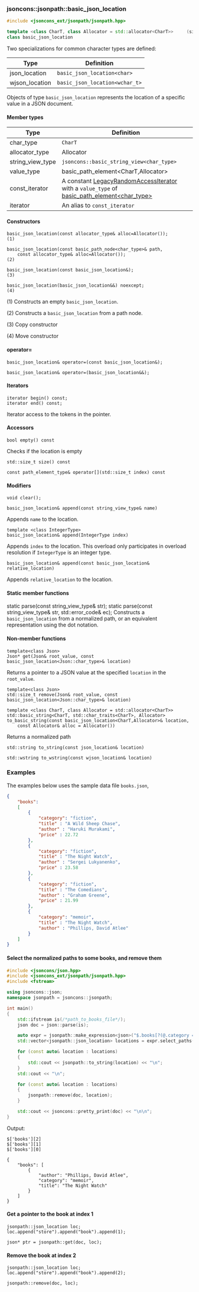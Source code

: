 ### jsoncons::jsonpath::basic_json_location

```cpp
#include <jsoncons_ext/jsonpath/jsonpath.hpp>

template <class CharT, class Allocator = std::allocator<CharT>>     (since 0.172.0)
class basic_json_location
```

Two specializations for common character types are defined:

Type      |Definition
----------|------------------------------
json_location   |`basic_json_location<char>`
wjson_location  |`basic_json_location<wchar_t>`

Objects of type `basic_json_location` represents the location of a specific value in a JSON document.

#### Member types
Type        |Definition
------------|------------------------------
char_type   | `CharT`
allocator_type | Allocator
string_view_type | `jsoncons::basic_string_view<char_type>`
value_type  | basic_path_element<CharT,Allocator>
const_iterator | A constant [LegacyRandomAccessIterator](https://en.cppreference.com/w/cpp/named_req/RandomAccessIterator) with a `value_type` of [basic_path_element<char_type>](basic_path_element.md)
iterator    | An alias to `const_iterator`

#### Constructors

    basic_json_location(const allocator_type& alloc=Allocator());         (1)

    basic_json_location(const basic_path_node<char_type>& path, 
        const allocator_type& alloc=Allocator());                         (2)

    basic_json_location(const basic_json_location&);                      (3)

    basic_json_location(basic_json_location&&) noexcept;                  (4)

(1) Constructs an empty `basic_json_location`.

(2) Constructs a `basic_json_location` from a path node.

(3) Copy constructor

(4) Move constructor

#### operator=

    basic_json_location& operator=(const basic_json_location&);

    basic_json_location& operator=(basic_json_location&&);

#### Iterators

    iterator begin() const;
    iterator end() const;
Iterator access to the tokens in the pointer.

#### Accessors

    bool empty() const
Checks if the location is empty

    std::size_t size() const

    const path_element_type& operator[](std::size_t index) const

#### Modifiers

    void clear();    

    basic_json_location& append(const string_view_type& name)
Appends `name` to the location.

    template <class IntegerType>
    basic_json_location& append(IntegerType index) 
Appends `index` to the location.
This overload only participates in overload resolution if `IntegerType` is an integer type.

    basic_json_location& append(const basic_json_location& relative_location)
Appends `relative_location` to the location.

#### Static member functions

   static parse(const string_view_type& str);
   static parse(const string_view_type& str, std::error_code& ec);
Constructs a `basic_json_location` from a normalized path, or an equivalent representation
using the dot notation.

#### Non-member functions

    template<class Json>
    Json* get(Json& root_value, const basic_json_location<Json::char_type>& location)
Returns a pointer to a JSON value at the specified `location` in the `root_value`.

    template<class Json>
    std::size_t remove(Json& root_value, const basic_json_location<Json::char_type>& location)

    template <class CharT, class Allocator = std::allocator<CharT>>
    std::basic_string<CharT, std::char_traits<CharT>, Allocator> to_basic_string(const basic_json_location<CharT,Allocator>& location, 
        const Allocator& alloc = Allocator())
Returns a normalized path

    std::string to_string(const json_location& location)

    std::wstring to_wstring(const wjson_location& location)

### Examples

The examples below uses the sample data file `books.json`, 

```json
{
    "books":
    [
        {
            "category": "fiction",
            "title" : "A Wild Sheep Chase",
            "author" : "Haruki Murakami",
            "price" : 22.72
        },
        {
            "category": "fiction",
            "title" : "The Night Watch",
            "author" : "Sergei Lukyanenko",
            "price" : 23.58
        },
        {
            "category": "fiction",
            "title" : "The Comedians",
            "author" : "Graham Greene",
            "price" : 21.99
        },
        {
            "category": "memoir",
            "title" : "The Night Watch",
            "author" : "Phillips, David Atlee"
        }
    ]
}
```

#### Select the normalized paths to some books, and remove them
 
```cpp
#include <jsoncons/json.hpp>
#include <jsoncons_ext/jsonpath/jsonpath.hpp>
#include <fstream>

using jsoncons::json; 
namespace jsonpath = jsoncons::jsonpath;

int main()
{
    std::ifstream is(/*path_to_books_file*/);
    json doc = json::parse(is);

    auto expr = jsonpath::make_expression<json>("$.books[?(@.category == 'fiction')]");
    std::vector<jsonpath::json_location> locations = expr.select_paths(doc, jsonpath::result_options::sort_descending);

    for (const auto& location : locations)
    {
        std::cout << jsonpath::to_string(location) << "\n";
    }
    std::cout << "\n";

    for (const auto& location : locations)
    {
        jsonpath::remove(doc, location);
    }

    std::cout << jsoncons::pretty_print(doc) << "\n\n";
} 
```

Output:

```
$['books'][2]
$['books'][1]
$['books'][0]

{
    "books": [
        {
            "author": "Phillips, David Atlee",
            "category": "memoir",
            "title": "The Night Watch"
        }
    ]
}
```
                        
#### Get a pointer to the book at index 1

```
jsonpath::json_location loc;
loc.append("store").append("book").append(1);

json* ptr = jsonpath::get(doc, loc);    
```

#### Remove the book at index 2

```
jsonpath::json_location loc;
loc.append("store").append("book").append(2);

jsonpath::remove(doc, loc);    
```
                        
